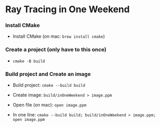 # Ray Tracing in One Weekend

### Install CMake

- Install CMake (on mac: `brew install cmake`)

### Create a project (only have to this once)

- `cmake -B build`

### Build project and Create an image

- Build project: `cmake --build build`
- Create image: `build/inOneWeekend > image.ppm`
- Open file (on mac): `open image.ppm`

- In one line: `cmake --build build; build/inOneWeekend > image.ppm; open image.ppm`
